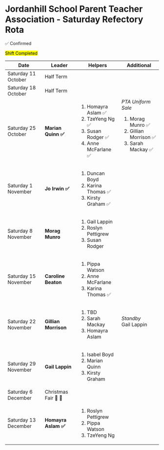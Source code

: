 # Jordanhill School Parent Teacher Association - Saturday Refectory Rota

✅ Confirmed

<mark>Shift Completed</mark>

| Date           | Leader        | Helpers                             | Additional |
|----------------|--------------|-------------------------------------|-----|
| Saturday 11 October | Half Term | 
| Saturday 18 October | Half Term | 
| Saturday 25 October | **Marian Quinn ✅** | <ol><li>Homayra Aslam ✅</li><li>TzeYeng Ng ✅</li><li>Susan Rodger ✅</li><li>Anne McFarlane ✅</li></ol> | _PTA Uniform Sale_<ol><li>Morag Munro ✅</li><li>Gillian Morrison ✅</li><li>Sarah Mackay ✅</li></ol><br/>|
| Saturday 1 November | **Jo Irwin ✅** | <ol><li>Duncan Boyd</li><li>Karina Thomas ✅</li><li>Kirsty Graham ✅</li></ol> | |
| Saturday 8 November | **Morag Munro** | <ol><li>Gail Lappin</li><li>Roslyn Pettigrew</li><li>Susan Rodger</li></ol> | |
| Saturday 15 November | **Caroline Beaton** | <ol><li>Pippa Watson</li><li>Anne McFarlane</li><li>Karina Thomas  ✅</li></ol> | |
| Saturday 22 November | **Gillian Morrison** | <ol><li>TBD</li><li>Sarah Mackay</li><li>Homayra Aslam</li></ol> | _Standby_ <br />Gail Lappin<br /><br /> |
| Saturday 29 November | **Gail Lappin** | <ol><li>Isabel Boyd</li><li>Marian Quinn</li><li>Kirsty Graham</li></ol> | |
| Saturday 6 December | Christmas Fair 🎅 🎄 |
| Saturday 13 December | **Homayra Aslam  ✅** | <ol><li>Roslyn Pettigrew</li><li>Pippa Watson</li><li>TzeYeng Ng</li></ol> | |


